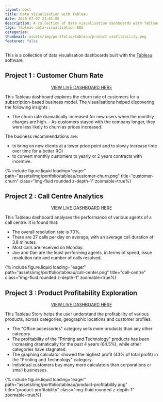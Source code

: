 ```yaml
---
layout: post
title: Data Visualisation with Tableau
date: 2025-07-07 21:01:00
description: A collection of data visualisation dashboards with Tableau.
tags: Tableau data-visualisation EDA
categories:
thumbnail: assets/img/portfolio/tableau/product-profitability.png
featured: false
---
```


This is a collection of data visualisation dashboards built with the [Tableau](https://www.tableau.com/) software.

## Project 1 : Customer Churn Rate

<p style="text-align:center;">
  <a href="https://public.tableau.com/app/profile/pierre.aumjaud/viz/customer-churn_17568650327330/Churnratedashboard">VIEW LIVE DASHBOARD HERE</a>
</p>

This Tableau dashboard explores the churn rate of customers for a subscription-based business model. The visualisations helped discovering the following insights :
- The churn rate dramatically increased for new users when the monthly charges are high.
- As customers stayed with the company longer, they were less likely to churn as prices increased.

The business recommendations are:
- to bring on new clients at a lower price point and to slowly increase time over time for a better ROI
- to convert monthly customers to yearly or 2 years contracts with incentive.

<div class="row">
    <div class="col-sm mt-3 mt-md-0">
        {% include figure.liquid loading="eager" path="assets/img/portfolio/tableau/customer-churn.png" title="customer-churn" class="img-fluid rounded z-depth-1" zoomable=true%}
    </div>
</div>




## Project 2 : Call Centre Analytics

<p style="text-align:center;">
  <a href="https://public.tableau.com/app/profile/pierre.aumjaud/viz/CallCenterDashboard_17570248796980/Dashboard1">VIEW LIVE DASHBOARD HERE</a>
</p>


This Tableau dashboard analyses the performance of various agents of a call centre. It is found that:
- The overall resolution rate is 70%.
- There are 27 calls per day on average, with an average call duration of 3.8 minutes.
- Most calls are received on Monday.
- Joe and Dan are the least performing agents, in terms of speed, issue resolution rate and number of calls resolved.

<div class="row">
    <div class="col-sm mt-3 mt-md-0">
        {% include figure.liquid loading="eager" path="assets/img/portfolio/tableau/call-center.png" title="call-centre" class="img-fluid rounded z-depth-1" zoomable=true%}
    </div>
</div>


## Project 3 : Product Profitability Exploration

<p style="text-align:center;">
  <a href="https://public.tableau.com/app/profile/pierre.aumjaud/viz/PaperCompanyDashboard/Story1">VIEW LIVE DASHBOARD HERE</a>
</p>

This Tableau Story helps the user understand the profitability of various products, across categories, geographic locations and customer profiles.

- The "Office accessories" category sells more products than any other category.
- The profitability of the "Printing and Technology" products has been increasing dramatically for the past 4 years (64.5%), while other categories have stagnated.
- The graphing calculator showed the highest profit (43% of total profit) in the "Printing and Technology" category.
- Individual customers buy many more calculators than corporations or small businesses.

<div class="row">
    <div class="col-sm mt-3 mt-md-0">
        {% include figure.liquid loading="eager" path="assets/img/portfolio/tableau/product-profitability.png" title="product-profitability" class="img-fluid rounded z-depth-1" zoomable=true%}
    </div>
</div>



